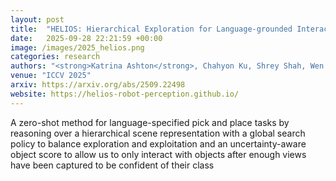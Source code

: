 ```yaml
---
layout: post
title:  "HELIOS: Hierarchical Exploration for Language-grounded Interaction in Open Scenes"
date:   2025-09-28 22:21:59 +00:00
image: /images/2025_helios.png
categories: research
authors: "<strong>Katrina Ashton</strong>, Chahyon Ku, Shrey Shah, Wen Jiang, Kostas Daniilidis, Bernadette Bucher"
venue: "ICCV 2025"
arxiv: https://arxiv.org/abs/2509.22498
website: https://helios-robot-perception.github.io/
---
```

A zero-shot method for language-specified pick and place tasks by reasoning over a hierarchical scene representation with a global search policy to balance exploration and exploitation and an uncertainty-aware object score to allow us to only interact with objects after enough views have been captured to be confident of their class